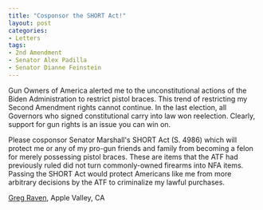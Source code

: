 ```yaml
---
title: "Cosponsor the SHORT Act!"
layout: post
categories:
- Letters
tags:
- 2nd Amendment
- Senator Alex Padilla
- Senator Dianne Feinstein
---
```


Gun Owners of America alerted me to the unconstitutional actions of the Biden Administration to restrict pistol braces. This trend of restricting my Second Amendment rights cannot continue. In the last election, all Governors who signed constitutional carry into law won reelection. Clearly, support for gun rights is an issue you can win on.

Please cosponsor Senator Marshall's SHORT Act (S. 4986) which will protect me or any of my pro-gun friends and family from becoming a felon for merely possessing pistol braces. These are items that the ATF had previously ruled did not turn commonly-owned firearms into NFA items. Passing the SHORT Act would protect Americans like me from more arbitrary decisions by the ATF to criminalize my lawful purchases.

[Greg Raven](https://www.gregraven.org/), Apple Valley, CA